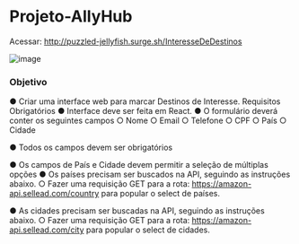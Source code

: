 # Projeto-AllyHub
Acessar:
http://puzzled-jellyfish.surge.sh/InteresseDeDestinos

![image](https://user-images.githubusercontent.com/87372927/198900526-8310e52f-173b-492c-be62-47487b2c417f.png)

### Objetivo

● Criar uma interface web para marcar Destinos de Interesse.
Requisitos Obrigatórios
● Interface deve ser feita em React.
● O formulário deverá conter os seguintes campos
○ Nome
○ Email
○ Telefone
○ CPF
○ País
○ Cidade

● Todos os campos devem ser obrigatórios

● Os campos de País e Cidade devem permitir a seleção de múltiplas opções
● Os países precisam ser buscados na API, seguindo as instruções abaixo.
○ Fazer uma requisição GET para a rota: https://amazon-api.sellead.com/country
para popular o select de países.

● As cidades precisam ser buscadas na API, seguindo as instruções abaixo.
○ Fazer uma requisição GET para a rota: https://amazon-api.sellead.com/city para
popular o select de cidades.
